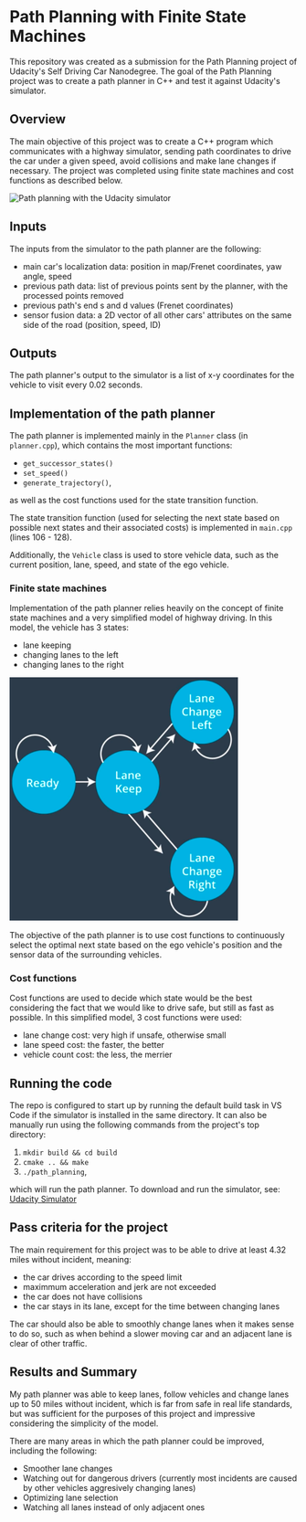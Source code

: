 # Path Planning with Finite State Machines
This repository was created as a submission for the Path Planning project of Udacity's Self Driving Car Nanodegree. The goal of the Path Planning project was to create a path planner in C++ and test it against Udacity's simulator.


## Overview
The main objective of this project was to create a C++ program which communicates with a highway simulator, sending path coordinates to drive the car under a given speed, avoid collisions and make lane changes if necessary. The project was completed using finite state machines and cost functions as described below.

<img src="./images/path_planner.gif" alt="Path planning with the Udacity simulator" width="400"/>

## Inputs

The inputs from the simulator to the path planner are the following:
- main car's localization data: position in map/Frenet coordinates, yaw angle, speed
- previous path data: list of previous points sent by the planner, with the processed points removed
- previous path's end s and d values (Frenet coordinates)
- sensor fusion data: a 2D vector of all other cars' attributes on the same side of the road (position, speed, ID)

## Outputs

The path planner's output to the simulator is a list of x-y coordinates for the vehicle to visit every 0.02 seconds.

## Implementation of the path planner

The path planner is implemented mainly in the ```Planner``` class (in ```planner.cpp```), which contains the most important functions:
- ```get_successor_states()```
- ```set_speed()```
- ```generate_trajectory()```,

as well as the cost functions used for the state transition function.

The state transition function (used for selecting the next state based on possible next states and their associated costs) is implemented in ```main.cpp``` (lines 106 - 128).

Additionally, the ```Vehicle``` class is used to store vehicle data, such as the current position, lane, speed, and state of the ego vehicle.

### Finite state machines

Implementation of the path planner relies heavily on the concept of finite state machines and a very simplified model of highway driving. In this model, the vehicle has 3 states:
- lane keeping
- changing lanes to the left
- changing lanes to the right

<img src="./images/fsm.png" alt="States of the model" width="400"/>

The objective of the path planner is to use cost functions to continuously select the optimal next state based on the ego vehicle's position and the sensor data of the surrounding vehicles.

### Cost functions

Cost functions are used to decide which state would be the best considering the fact that we would like to drive safe, but still as fast as possible. In this simplified model, 3 cost functions were used:

- lane change cost: very high if unsafe, otherwise small
- lane speed cost: the faster, the better
- vehicle count cost: the less, the merrier

## Running the code

The repo is configured to start up by running the default build task in VS Code if the simulator is installed in the same directory. It can also be manually run using the following commands from the project's top directory:

1. ```mkdir build && cd build```
2. ```cmake .. && make```
3. ```./path_planning```,

which will run the path planner. To download and run the simulator, see: [Udacity Simulator](https://github.com/udacity/self-driving-car-sim/releases/tag/T3_v1.2)


## Pass criteria for the project

The main requirement for this project was to be able to drive at least 4.32 miles without incident, meaning:
- the car drives according to the speed limit
- maximmum acceleration and jerk are not exceeded
- the car does not have collisions
- the car stays in its lane, except for the time between changing lanes

The car should also be able to smoothly change lanes when it makes sense to do so, such as when behind a slower moving car and an adjacent lane is clear of other traffic.

## Results and Summary

My path planner was able to keep lanes, follow vehicles and change lanes up to 50 miles without incident, which is far from safe in real life standards, but was sufficient for the purposes of this project and impressive considering the simplicity of the model.

There are many areas in which the path planner could be improved, including the following:
- Smoother lane changes
- Watching out for dangerous drivers (currently most incidents are caused by other vehicles aggresively changing lanes)
- Optimizing lane selection
- Watching all lanes instead of only adjacent ones
